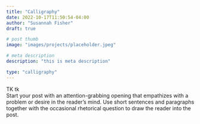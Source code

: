 ```yaml
---
title: "Calligraphy"
date: 2022-10-17T11:50:54-04:00
author: "Susannah Fisher"
draft: true

# post thumb
image: "images/projects/placeholder.jpeg"

# meta description
description: "this is meta description"

type: "calligraphy"
---
```


<figcaption>TK tk</figcaption>
Start your post with an attention-grabbing opening that empathizes with a problem or desire in the reader’s mind. Use short sentences and paragraphs together with the occasional rhetorical question to draw the reader into the post. 

